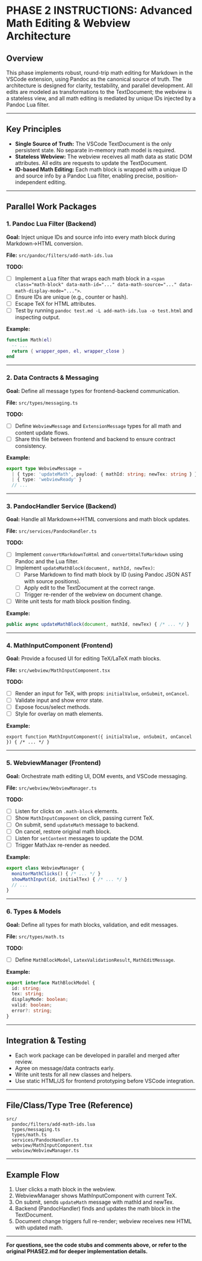 # PHASE 2 INSTRUCTIONS: Advanced Math Editing & Webview Architecture

## Overview
This phase implements robust, round-trip math editing for Markdown in the VSCode extension, using Pandoc as the canonical source of truth. The architecture is designed for clarity, testability, and parallel development. All edits are modeled as transformations to the TextDocument; the webview is a stateless view, and all math editing is mediated by unique IDs injected by a Pandoc Lua filter.

---

## Key Principles
- **Single Source of Truth:** The VSCode TextDocument is the only persistent state. No separate in-memory math model is required.
- **Stateless Webview:** The webview receives all math data as static DOM attributes. All edits are requests to update the TextDocument.
- **ID-based Math Editing:** Each math block is wrapped with a unique ID and source info by a Pandoc Lua filter, enabling precise, position-independent editing.

---

## Parallel Work Packages

### 1. Pandoc Lua Filter (Backend)
**Goal:** Inject unique IDs and source info into every math block during Markdown→HTML conversion.

**File:** `src/pandoc/filters/add-math-ids.lua`

**TODO:**
- [ ] Implement a Lua filter that wraps each math block in a `<span class="math-block" data-math-id="..." data-math-source="..." data-math-display-mode="...">`.
- [ ] Ensure IDs are unique (e.g., counter or hash).
- [ ] Escape TeX for HTML attributes.
- [ ] Test by running `pandoc test.md -L add-math-ids.lua -o test.html` and inspecting output.

**Example:**
```lua
function Math(el)
  -- ...
  return { wrapper_open, el, wrapper_close }
end
```

---

### 2. Data Contracts & Messaging
**Goal:** Define all message types for frontend-backend communication.

**File:** `src/types/messaging.ts`

**TODO:**
- [ ] Define `WebviewMessage` and `ExtensionMessage` types for all math and content update flows.
- [ ] Share this file between frontend and backend to ensure contract consistency.

**Example:**
```ts
export type WebviewMessage =
  | { type: 'updateMath', payload: { mathId: string; newTex: string } }
  | { type: 'webviewReady' }
  // ...
```

---

### 3. PandocHandler Service (Backend)
**Goal:** Handle all Markdown↔HTML conversions and math block updates.

**File:** `src/services/PandocHandler.ts`

**TODO:**
- [ ] Implement `convertMarkdownToHtml` and `convertHtmlToMarkdown` using Pandoc and the Lua filter.
- [ ] Implement `updateMathBlock(document, mathId, newTex)`:
  - [ ] Parse Markdown to find math block by ID (using Pandoc JSON AST with source positions).
  - [ ] Apply edit to the TextDocument at the correct range.
  - [ ] Trigger re-render of the webview on document change.
- [ ] Write unit tests for math block position finding.

**Example:**
```ts
public async updateMathBlock(document, mathId, newTex) { /* ... */ }
```

---

### 4. MathInputComponent (Frontend)
**Goal:** Provide a focused UI for editing TeX/LaTeX math blocks.

**File:** `src/webview/MathInputComponent.tsx`

**TODO:**
- [ ] Render an input for TeX, with props: `initialValue`, `onSubmit`, `onCancel`.
- [ ] Validate input and show error state.
- [ ] Expose focus/select methods.
- [ ] Style for overlay on math elements.

**Example:**
```tsx
export function MathInputComponent({ initialValue, onSubmit, onCancel }) { /* ... */ }
```

---

### 5. WebviewManager (Frontend)
**Goal:** Orchestrate math editing UI, DOM events, and VSCode messaging.

**File:** `src/webview/WebviewManager.ts`

**TODO:**
- [ ] Listen for clicks on `.math-block` elements.
- [ ] Show `MathInputComponent` on click, passing current TeX.
- [ ] On submit, send `updateMath` message to backend.
- [ ] On cancel, restore original math block.
- [ ] Listen for `setContent` messages to update the DOM.
- [ ] Trigger MathJax re-render as needed.

**Example:**
```ts
export class WebviewManager {
  monitorMathClicks() { /* ... */ }
  showMathInput(id, initialTex) { /* ... */ }
  // ...
}
```

---

### 6. Types & Models
**Goal:** Define all types for math blocks, validation, and edit messages.

**File:** `src/types/math.ts`

**TODO:**
- [ ] Define `MathBlockModel`, `LatexValidationResult`, `MathEditMessage`.

**Example:**
```ts
export interface MathBlockModel {
  id: string;
  tex: string;
  displayMode: boolean;
  valid: boolean;
  error?: string;
}
```

---

## Integration & Testing
- Each work package can be developed in parallel and merged after review.
- Agree on message/data contracts early.
- Write unit tests for all new classes and helpers.
- Use static HTML/JS for frontend prototyping before VSCode integration.

---

## File/Class/Type Tree (Reference)
```
src/
  pandoc/filters/add-math-ids.lua
  types/messaging.ts
  types/math.ts
  services/PandocHandler.ts
  webview/MathInputComponent.tsx
  webview/WebviewManager.ts
```

---

## Example Flow
1. User clicks a math block in the webview.
2. WebviewManager shows MathInputComponent with current TeX.
3. On submit, sends `updateMath` message with mathId and newTex.
4. Backend (PandocHandler) finds and updates the math block in the TextDocument.
5. Document change triggers full re-render; webview receives new HTML with updated math.

---

**For questions, see the code stubs and comments above, or refer to the original PHASE2.md for deeper implementation details.** 